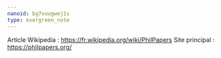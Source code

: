 ```yaml
---
nanoid: bg7vuugwej1s
type: evergreen_note
---
```

Article Wikipedia : https://fr.wikipedia.org/wiki/PhilPapers
Site principal : https://philpapers.org/
